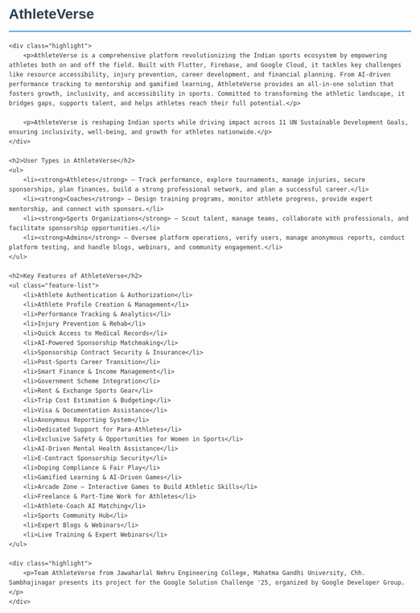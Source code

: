 <!DOCTYPE html>
<html>
<head>
    <title>AthleteVerse - Revolutionizing Indian Sports</title>
    <style>
        body {
            font-family: Arial, sans-serif;
            line-height: 1.6;
            max-width: 800px;
            margin: 0 auto;
            padding: 20px;
            color: #333;
        }
        h1, h2, h3 {
            color: #2c3e50;
        }
        h1 {
            border-bottom: 2px solid #3498db;
            padding-bottom: 10px;
        }
        h2 {
            border-bottom: 1px solid #eee;
            padding-bottom: 5px;
            margin-top: 30px;
        }
        ul {
            padding-left: 20px;
        }
        .highlight {
            background-color: #f8f9fa;
            padding: 15px;
            border-radius: 5px;
            margin: 15px 0;
        }
        .feature-list {
            columns: 2;
            column-gap: 30px;
        }
        @media (max-width: 600px) {
            .feature-list {
                columns: 1;
            }
        }
    </style>
</head>
<body>
    <h1>AthleteVerse</h1>
    
    <div class="highlight">
        <p>AthleteVerse is a comprehensive platform revolutionizing the Indian sports ecosystem by empowering athletes both on and off the field. Built with Flutter, Firebase, and Google Cloud, it tackles key challenges like resource accessibility, injury prevention, career development, and financial planning. From AI-driven performance tracking to mentorship and gamified learning, AthleteVerse provides an all-in-one solution that fosters growth, inclusivity, and accessibility in sports. Committed to transforming the athletic landscape, it bridges gaps, supports talent, and helps athletes reach their full potential.</p>
        
        <p>AthleteVerse is reshaping Indian sports while driving impact across 11 UN Sustainable Development Goals, ensuring inclusivity, well-being, and growth for athletes nationwide.</p>
    </div>
    
    <h2>User Types in AthleteVerse</h2>
    <ul>
        <li><strong>Athletes</strong> – Track performance, explore tournaments, manage injuries, secure sponsorships, plan finances, build a strong professional network, and plan a successful career.</li>
        <li><strong>Coaches</strong> – Design training programs, monitor athlete progress, provide expert mentorship, and connect with sponsors.</li>
        <li><strong>Sports Organizations</strong> – Scout talent, manage teams, collaborate with professionals, and facilitate sponsorship opportunities.</li>
        <li><strong>Admins</strong> – Oversee platform operations, verify users, manage anonymous reports, conduct platform testing, and handle blogs, webinars, and community engagement.</li>
    </ul>
    
    <h2>Key Features of AthleteVerse</h2>
    <ul class="feature-list">
        <li>Athlete Authentication & Authorization</li>
        <li>Athlete Profile Creation & Management</li>
        <li>Performance Tracking & Analytics</li>
        <li>Injury Prevention & Rehab</li>
        <li>Quick Access to Medical Records</li>
        <li>AI-Powered Sponsorship Matchmaking</li>
        <li>Sponsorship Contract Security & Insurance</li>
        <li>Post-Sports Career Transition</li>
        <li>Smart Finance & Income Management</li>
        <li>Government Scheme Integration</li>
        <li>Rent & Exchange Sports Gear</li>
        <li>Trip Cost Estimation & Budgeting</li>
        <li>Visa & Documentation Assistance</li>
        <li>Anonymous Reporting System</li>
        <li>Dedicated Support for Para-Athletes</li>
        <li>Exclusive Safety & Opportunities for Women in Sports</li>
        <li>AI-Driven Mental Health Assistance</li>
        <li>E-Contract Sponsorship Security</li>
        <li>Doping Compliance & Fair Play</li>
        <li>Gamified Learning & AI-Driven Games</li>
        <li>Arcade Zone – Interactive Games to Build Athletic Skills</li>
        <li>Freelance & Part-Time Work for Athletes</li>
        <li>Athlete-Coach AI Matching</li>
        <li>Sports Community Hub</li>
        <li>Expert Blogs & Webinars</li>
        <li>Live Training & Expert Webinars</li>
    </ul>
    
    <div class="highlight">
        <p>Team AthleteVerse from Jawaharlal Nehru Engineering College, Mahatma Gandhi University, Chh. Sambhajinagar presents its project for the Google Solution Challenge '25, organized by Google Developer Group.</p>
    </div>
</body>
</html>